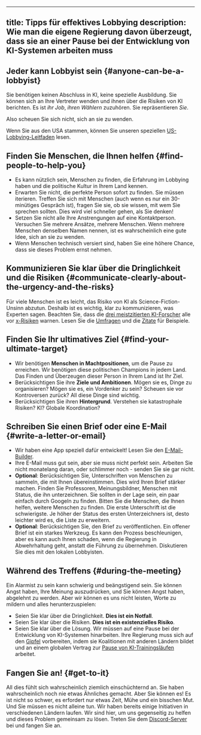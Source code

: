 

---
title: Tipps für effektives Lobbying
description: Wie man die eigene Regierung davon überzeugt, dass sie an einer Pause bei der Entwicklung von KI-Systemen arbeiten muss
---

## Jeder kann Lobbyist sein {#anyone-can-be-a-lobbyist}

Sie benötigen keinen Abschluss in KI, keine spezielle Ausbildung.
Sie können sich an Ihre Vertreter wenden und ihnen über die Risiken von KI berichten.
Es ist _ihr Job_, _ihren Wählern_ zuzuhören.
Sie repräsentieren _Sie_.

Also scheuen Sie sich nicht, sich an sie zu wenden.

Wenn Sie aus den USA stammen, können Sie unseren speziellen [US-Lobbying-Leitfaden](/us-lobby-guide) lesen.

## Finden Sie Menschen, die Ihnen helfen {#find-people-to-help-you}

- Es kann nützlich sein, Menschen zu finden, die Erfahrung im Lobbying haben und die politische Kultur in Ihrem Land kennen.
- Erwarten Sie nicht, die perfekte Person sofort zu finden. Sie müssen iterieren. Treffen Sie sich mit Menschen (auch wenn es nur ein 30-minütiges Gespräch ist), fragen Sie sie, ob sie wissen, mit wem Sie sprechen sollten. Dies wird viel schneller gehen, als Sie denken!
- Setzen Sie nicht alle Ihre Anstrengungen auf eine Kontaktperson. Versuchen Sie mehrere Ansätze, mehrere Menschen. Wenn mehrere Menschen denselben Namen nennen, ist es wahrscheinlich eine gute Idee, sich an sie zu wenden.
- Wenn Menschen technisch versiert sind, haben Sie eine höhere Chance, dass sie dieses Problem ernst nehmen.

## Kommunizieren Sie klar über die Dringlichkeit und die Risiken {#communicate-clearly-about-the-urgency-and-the-risks}

Für viele Menschen ist es leicht, das Risiko von KI als Science-Fiction-Unsinn abzutun.
Deshalb ist es wichtig, klar zu kommunizieren, was Experten sagen.
Beachten Sie, dass die [drei meistzitierten KI-Forscher](https://twitter.com/PauseAI/status/1734641804245455017) alle vor [x-Risiken](/xrisk) warnen.
Lesen Sie die [Umfragen](/polls-and-surveys) und die [Zitate](/quotes) für Beispiele.

## Finden Sie Ihr ultimatives Ziel {#find-your-ultimate-target}

- Wir benötigen **Menschen in Machtpositionen**, um die Pause zu erreichen. Wir benötigen diese politischen Champions in jedem Land. Das Finden und Überzeugen dieser Person in Ihrem Land ist Ihr Ziel.
- Berücksichtigen Sie ihre **Ziele und Ambitionen**. Mögen sie es, Dinge zu organisieren? Mögen sie es, ein Vordenker zu sein? Scheuen sie vor Kontroversen zurück? All diese Dinge sind wichtig.
- Berücksichtigen Sie ihren **Hintergrund**. Verstehen sie katastrophale Risiken? KI? Globale Koordination?

## Schreiben Sie einen Brief oder eine E-Mail {#write-a-letter-or-email}

- Wir haben eine App speziell dafür entwickelt! Lesen Sie den [E-Mail-Builder](/email-builder).
- Ihre E-Mail muss gut sein, aber sie muss nicht perfekt sein. Arbeiten Sie nicht monatelang daran, oder schlimmer noch - senden Sie sie gar nicht.
- **Optional**: Berücksichtigen Sie, Unterschriften von Menschen zu sammeln, die mit Ihnen übereinstimmen. Dies wird Ihren Brief stärker machen. Finden Sie Professoren, Meinungsbildner, Menschen mit Status, die ihn unterzeichnen. Sie sollten in der Lage sein, ein paar einfach durch Googeln zu finden. Bitten Sie die Menschen, die Ihnen helfen, weitere Menschen zu finden. Die erste Unterschrift ist die schwierigste. Je höher der Status des ersten Unterzeichners ist, desto leichter wird es, die Liste zu erweitern.
- **Optional**: Berücksichtigen Sie, den Brief zu veröffentlichen. Ein offener Brief ist ein starkes Werkzeug. Es kann den Prozess beschleunigen, aber es kann auch Ihnen schaden, wenn die Regierung in Abwehrhaltung geht, anstatt die Führung zu übernehmen. Diskutieren Sie dies mit den lokalen Lobbyisten.

## Während des Treffens {#during-the-meeting}

Ein Alarmist zu sein kann schwierig und beängstigend sein.
Sie können Angst haben, Ihre Meinung auszudrücken, und Sie können Angst haben, abgelehnt zu werden.
Aber wir können es uns nicht leisten, Worte zu mildern und alles herunterzuspielen:

- Seien Sie klar über die Dringlichkeit. **Dies ist ein Notfall**.
- Seien Sie klar über die Risiken. **Dies ist ein existenzielles Risiko**.
- Seien Sie klar über die Lösung. Wir müssen auf eine Pause bei der Entwicklung von KI-Systemen hinarbeiten. Ihre Regierung muss sich auf den [Gipfel](/summit) vorbereiten, indem sie Koalitionen mit anderen Ländern bildet und an einem globalen Vertrag zur [Pause von KI-Trainingsläufen](/proposal) arbeitet.

## Fangen Sie an! {#get-to-it}

All dies fühlt sich wahrscheinlich ziemlich einschüchternd an.
Sie haben wahrscheinlich noch nie etwas Ähnliches gemacht.
Aber Sie können es!
Es ist nicht so schwer, es erfordert nur etwas Zeit, Mühe und ein bisschen Mut.
Und Sie müssen es nicht alleine tun.
Wir haben bereits einige Initiativen in verschiedenen Ländern laufen.
Wir sind hier, um uns gegenseitig zu helfen und dieses Problem gemeinsam zu lösen.
Treten Sie dem [Discord-Server](https://discord.gg/2XXWXvErfA) bei und fangen Sie an.
